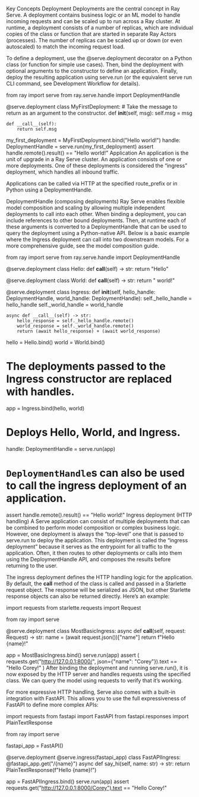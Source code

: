 Key Concepts
Deployment
Deployments are the central concept in Ray Serve. A deployment contains business logic or an ML model to handle incoming requests and can be scaled up to run across a Ray cluster. At runtime, a deployment consists of a number of replicas, which are individual copies of the class or function that are started in separate Ray Actors (processes). The number of replicas can be scaled up or down (or even autoscaled) to match the incoming request load.

To define a deployment, use the @serve.deployment decorator on a Python class (or function for simple use cases). Then, bind the deployment with optional arguments to the constructor to define an application. Finally, deploy the resulting application using serve.run (or the equivalent serve run CLI command, see Development Workflow for details).

from ray import serve
from ray.serve.handle import DeploymentHandle


@serve.deployment
class MyFirstDeployment:
    # Take the message to return as an argument to the constructor.
    def __init__(self, msg):
        self.msg = msg

    def __call__(self):
        return self.msg


my_first_deployment = MyFirstDeployment.bind("Hello world!")
handle: DeploymentHandle = serve.run(my_first_deployment)
assert handle.remote().result() == "Hello world!"
Application
An application is the unit of upgrade in a Ray Serve cluster. An application consists of one or more deployments. One of these deployments is considered the “ingress” deployment, which handles all inbound traffic.

Applications can be called via HTTP at the specified route_prefix or in Python using a DeploymentHandle.

DeploymentHandle (composing deployments)
Ray Serve enables flexible model composition and scaling by allowing multiple independent deployments to call into each other. When binding a deployment, you can include references to other bound deployments. Then, at runtime each of these arguments is converted to a DeploymentHandle that can be used to query the deployment using a Python-native API. Below is a basic example where the Ingress deployment can call into two downstream models. For a more comprehensive guide, see the model composition guide.

from ray import serve
from ray.serve.handle import DeploymentHandle


@serve.deployment
class Hello:
    def __call__(self) -> str:
        return "Hello"


@serve.deployment
class World:
    def __call__(self) -> str:
        return " world!"


@serve.deployment
class Ingress:
    def __init__(self, hello_handle: DeploymentHandle, world_handle: DeploymentHandle):
        self._hello_handle = hello_handle
        self._world_handle = world_handle

    async def __call__(self) -> str:
        hello_response = self._hello_handle.remote()
        world_response = self._world_handle.remote()
        return (await hello_response) + (await world_response)


hello = Hello.bind()
world = World.bind()

# The deployments passed to the Ingress constructor are replaced with handles.
app = Ingress.bind(hello, world)

# Deploys Hello, World, and Ingress.
handle: DeploymentHandle = serve.run(app)

# `DeploymentHandle`s can also be used to call the ingress deployment of an application.
assert handle.remote().result() == "Hello world!"
Ingress deployment (HTTP handling)
A Serve application can consist of multiple deployments that can be combined to perform model composition or complex business logic. However, one deployment is always the “top-level” one that is passed to serve.run to deploy the application. This deployment is called the “ingress deployment” because it serves as the entrypoint for all traffic to the application. Often, it then routes to other deployments or calls into them using the DeploymentHandle API, and composes the results before returning to the user.

The ingress deployment defines the HTTP handling logic for the application. By default, the __call__ method of the class is called and passed in a Starlette request object. The response will be serialized as JSON, but other Starlette response objects can also be returned directly. Here’s an example:

import requests
from starlette.requests import Request

from ray import serve


@serve.deployment
class MostBasicIngress:
    async def __call__(self, request: Request) -> str:
        name = (await request.json())["name"]
        return f"Hello {name}!"


app = MostBasicIngress.bind()
serve.run(app)
assert (
    requests.get("http://127.0.0.1:8000/", json={"name": "Corey"}).text
    == "Hello Corey!"
)
After binding the deployment and running serve.run(), it is now exposed by the HTTP server and handles requests using the specified class. We can query the model using requests to verify that it’s working.

For more expressive HTTP handling, Serve also comes with a built-in integration with FastAPI. This allows you to use the full expressiveness of FastAPI to define more complex APIs:

import requests
from fastapi import FastAPI
from fastapi.responses import PlainTextResponse

from ray import serve

fastapi_app = FastAPI()


@serve.deployment
@serve.ingress(fastapi_app)
class FastAPIIngress:
    @fastapi_app.get("/{name}")
    async def say_hi(self, name: str) -> str:
        return PlainTextResponse(f"Hello {name}!")


app = FastAPIIngress.bind()
serve.run(app)
assert requests.get("http://127.0.0.1:8000/Corey").text == "Hello Corey!"
